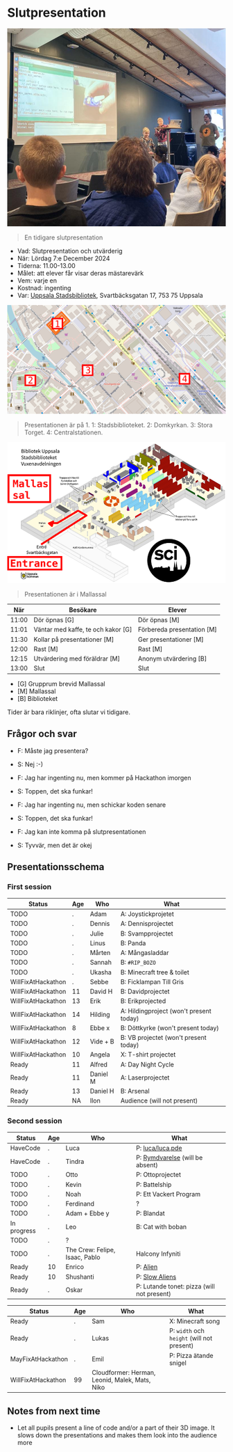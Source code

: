 # Slutpresentation

![En tidigare slutpresentation](IMG_1522.jpg)

> En tidigare slutpresentation

- Vad: Slutpresentation och utvärderig
- När: Lördag 7:e December 2024
- Tiderna: 11.00-13.00
- Målet: att elever får visar deras mästarevärk
- Vem: varje en
- Kostnad: ingenting
- Var: [Uppsala Stadsbibliotek](https://bibliotekuppsala.se/web/arena/stadsbiblioteket), Svartbäcksgatan 17, 753 75 Uppsala

![Plan av Uppsala](uppsala_map_annotated.png)

> Presentationen är på 1.
> 1: Stadsbiblioteket.
> 2: Domkyrkan.
> 3: Stora Torget.
> 4: Centralstationen.

![Plan av Stadsbiblioteket](usb_mallassal_annotated.png)

> Presentationen är i Mallassal


När  |Besökare                           | Elever
-----|-----------------------------------|-----------------------
11:00|Dör öpnas [G]                      | Dör öpnas [M]
11:01|Väntar med kaffe, te och kakor [G] | Förbereda presentation [M]
11:30|Kollar på presentationer  [M]      | Ger presentationer  [M]
12:00|Rast [M]                           | Rast  [M]
12:15|Utvärdering med föräldrar [M]      | Anonym utvärdering [B]
13:00|Slut                               | Slut

- [G] Grupprum brevid Mallassal
- [M] Mallassal
- [B] Biblioteket

Tider är bara riklinjer, ofta slutar vi tidigare.

## Frågor och svar

- F: Måste jag presentera?
- S: Nej :-)

- F: Jag har ingenting nu, men kommer på Hackathon imorgen
- S: Toppen, det ska funkar!

- F: Jag har ingenting nu, men schickar koden senare
- S: Toppen, det ska funkar!

- F: Jag kan inte komma på slutpresentationen
- S: Tyvvär, men det är okej

## Presentationsschema

### First session

Status|Age|Who       |What
------|---|----------|-------------------
TODO  |.  |Adam      |A: Joystickprojetet
TODO  |.  |Dennis    |A: Dennisprojectet
TODO  |.  |Julie     |B: Svampprojectet
TODO  |.  |Linus     |B: Panda
TODO  |.  |Mårten    |A: Mångasladdar
TODO  |.  |Sannah    |B: `#RIP_BOZO`
TODO  |.  |Ukasha    |B: Minecraft tree & toilet
WillFixAtHackathon|.  |Sebbe     |B: Ficklampan Till Gris
WillFixAtHackathon|11|David H   |B: Davidprojectet
WillFixAtHackathon|13|Erik      |B: Erikprojected
WillFixAtHackathon|14|Hilding   |A: Hildingproject (won't present today)
WillFixAtHackathon|8|Ebbe x    |B: Döttkyrke (won't present today)
WillFixAtHackathon|12|Vide + B  |B: VB projectet (won't present today)
WillFixAtHackathon|10|Angela    |X: T-shirt projectet
Ready |11 |Alfred    |A: Day Night Cycle
Ready |11 |Daniel M  |A: Laserprojectet
Ready |13 |Daniel H  |B: Arsenal
Ready |NA |Ilon      |Audience (will not present)

### Second session

Status|Age|Who       |What
------|---|----------|-----
HaveCode|.  |Luca      |P: [luca/luca.pde](luca/luca.pde)
HaveCode|.  |Tindra    |P: [Rymdvarelse](tindra/tindra.pde) (will be absent)
TODO  |.  |Otto      |P: Ottoprojectet
TODO  |.  |Kevin     |P: Battelship
TODO  |.  |Noah      |P: Ett Vackert Program
TODO  |.  |Ferdinand |?
TODO  |.  |Adam + Ebbe y|P: Blandat
In progress|.  |Leo       |B: Cat with boban
TODO  |.  |?         |
TODO  |.  |The Crew: Felipe, Isaac, Pablo |Halcony Infyniti
Ready|10 |Enrico    |P: [Alien](enrico/enrico.pde)
Ready|10 |Shushanti |P: [Slow Aliens](shushanti/shushanti.pde)
Ready|.  |Oskar     |P: Lutande tonet: pizza (will not present)

Status|Age|Who       |What
------|---|----------|-----
Ready |.  |Sam       |X: Minecraft song
Ready |.  |Lukas     |P: `width` och `height` (will not present)
MayFixAtHackathon|.  |Emil      |P: Pizza ätande snigel
WillFixAtHackathon|99|Cloudformer: Herman, Leonid, Malek, Mats, Niko |

## Notes from next time

- Let all pupils present a line of code and/or a part of their 3D image.
  It slows down the presentations and makes them look into the audience more

